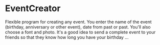# EventCreator

Flexible program for creating any event. You enter the name of the event (birthday, anniversary or other event), date from past or past. You'll also choose a font and photo. It's a good idea to send a complete event to your friends so that they know how long you have your birthday ...

